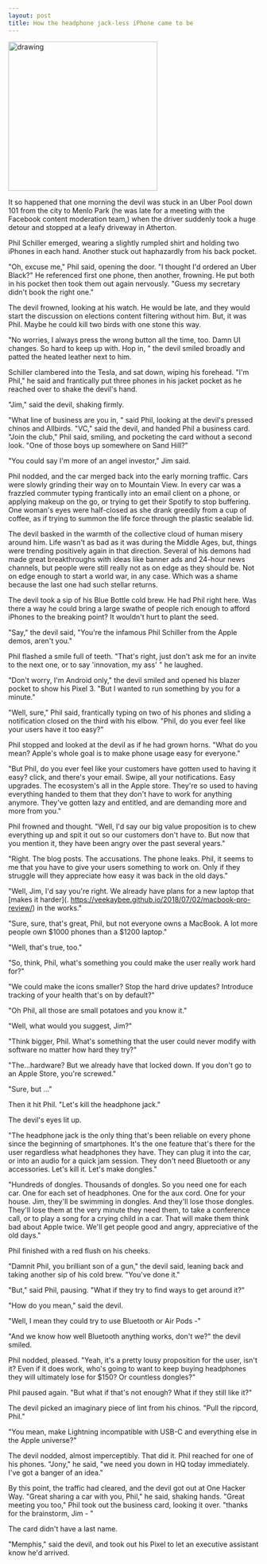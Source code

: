 ```yaml
---
layout: post
title: How the headphone jack-less iPhone came to be
---
```


<meta name="twitter:card" content="summary">
<meta name="twitter:site" content="@vboykis">
<meta name="twitter:creator" content="@vboykis">
<meta name="twitter:title" content="How the iPhone lost its jack">
<meta name="twitter:description" content="An oral history of the New Apple.">
<meta name="twitter:image" content="https://raw.githubusercontent.com/veekaybee/veekaybee.github.io/master/images/dongle.jpg">


<img src="https://raw.githubusercontent.com/veekaybee/veekaybee.github.io/master/images/dongle.jpg" alt="drawing" width="300px"/>

It so happened that one morning the devil was stuck in an Uber Pool down 101 from the city to Menlo Park (he was late for a meeting with the Facebook content moderation team,) when the driver suddenly took a huge detour and stopped at a leafy driveway in Atherton. 

Phil Schiller emerged, wearing a slightly rumpled shirt and holding two iPhones in each hand. Another stuck out haphazardly from his back pocket. 

"Oh, excuse me," Phil said, opening the door. "I thought I'd ordered an Uber Black?" He referenced first one phone, then another, frowning. He put both in his pocket then took them out again nervously. "Guess my secretary didn't book the right one."

The devil frowned, looking at his watch. He would be late, and they would start the discussion on elections content filtering without him. But, it was Phil. Maybe he could kill two birds with one stone this way. 

"No worries, I always press the wrong button all the time, too. Damn UI changes. So hard to keep up with. Hop in, " the devil smiled broadly and patted the heated leather next to him. 

Schiller clambered into the Tesla, and sat down, wiping his forehead. "I'm Phil," he said and frantically put three phones in his jacket pocket as he reached over to shake the devil's hand. 

"Jim," said the devil, shaking firmly.  

"What line of business are you in, " said Phil, looking at the devil's pressed chinos and Allbirds. "VC," said the devil, and handed Phil a business card. "Join the club," Phil said, smiling, and pocketing the card without a second look. "One of those boys up somewhere on Sand Hill?"

"You could say I'm more of an angel investor," Jim said. 

Phil nodded, and the car merged back into the early morning traffic. Cars were slowly grinding their way on to Mountain View. In every car was a frazzled commuter typing frantically into an email client on a phone, or applying makeup on the go, or trying to get their Spotify to stop buffering. One woman's eyes were half-closed as she drank greedily from a cup of coffee, as if trying to summon the life force through the plastic sealable lid.  

The devil basked in the warmth of the collective cloud of human misery around him. Life wasn't as bad as it was during the Middle Ages, but, things were trending positively again in that direction. Several of his demons had made great breakthroughs with ideas like banner ads and 24-hour news channels, but people were still really not as on edge as they should be. Not on edge enough to start a world war, in any case. Which was a shame because the last one had such stellar returns.

The devil took a sip of his Blue Bottle cold brew. He had Phil right here. Was there a way he could bring a large swathe of people rich enough to afford iPhones to the breaking point? It wouldn't hurt to plant the seed. 

"Say," the devil said, "You're the infamous Phil Schiller from the Apple demos, aren't you."

Phil flashed a smile full of teeth. "That's right, just don't ask me for an invite to the next one, or to say 'innovation, my ass' " he laughed. 

"Don't worry, I'm Android only," the devil smiled and opened his blazer pocket to show his Pixel 3. "But I wanted to run something by you for a minute."

"Well, sure," Phil said, frantically typing on two of his phones and sliding a notification closed on the third with his elbow. "Phil, do you ever feel like your users have it too easy?"

Phil stopped and looked at the devil as if he had grown horns. "What do you mean? Apple's whole goal is to make phone usage easy for everyone."

"But Phil, do you ever feel like your customers have gotten used to having it easy? click, and there's your email. Swipe, all your notifications. Easy upgrades. The ecosystem's all in the Apple store. They're so used to having everything handed to them that they don't have to work for anything anymore. They've gotten lazy and entitled, and are demanding more and more from you."

Phil frowned and thought. "Well, I'd say our big value proposition is to chew everything up and spit it out so our customers don't have to. But now that you mention it, they have been angry over the past several years."

"Right. The blog posts. The accusations. The phone leaks. Phil, it seems to me that you have to give your users something to work on. Only if they struggle will they appreciate how easy it was back in the old days."

"Well, Jim, I'd say you're right. We already have plans for a new laptop that [makes it harder](. https://veekaybee.github.io/2018/07/02/macbook-pro-review/) in the works."

"Sure, sure, that's great, Phil, but not everyone owns a MacBook. A lot more people own $1000 phones than a $1200 laptop."

"Well, that's true, too."

"So, think, Phil, what's something you could make the user really work hard for?"

"We could make the icons smaller? Stop the hard drive updates? Introduce tracking of your health that's on by default?"

"Oh Phil, all those are small potatoes and you know it."

"Well, what would you suggest, Jim?"

"Think bigger, Phil. What's something that the user could never modify with software no matter how hard they try?"

"The...hardware? But we already have that locked down. If you don't go to an Apple Store, you're screwed."

"Sure, but ..."

Then it hit Phil. "Let's kill the headphone jack."

The devil's eyes lit up. 

"The headphone jack is the only thing that's been reliable on every phone since the beginning of smartphones. It's the one feature that's there for the user regardless what headphones they have. They can plug it into the car, or into an audio for a quick jam session. They don't need Bluetooth or any accessories. Let's kill it. Let's make dongles."

"Hundreds of dongles. Thousands of dongles. So you need one for each car. One for each set of headphones. One for the aux cord. One for your house. Jim, they'll be swimming in dongles. And they'll lose those dongles. They'll lose them at the very minute they need them, to take a conference call, or to play a song for a crying child in a car. That will make them think bad about Apple twice. We'll get people good and angry, appreciative of the old days."  

Phil finished with a red flush on his cheeks. 

"Damnit Phil, you brilliant son of a gun," the devil said, leaning back and taking another sip of his cold brew. "You've done it."

"But," said Phil, pausing. "What if they try to find ways to get around it?"

"How do you mean," said the devil.

"Well, I mean they could try to use Bluetooth or Air Pods -"

"And we know how well Bluetooth anything works, don't we?" the devil smiled. 

Phil nodded, pleased. "Yeah, it's a pretty lousy proposition for the user, isn't it? Even if it does work, who's going to want to keep buying headphones they will ultimately lose for $150? Or countless dongles?" 

Phil paused again. "But what if that's not enough? What if they still like it?"

The devil picked an imaginary piece of lint from his chinos. "Pull the ripcord, Phil."

"You mean, make Lightning incompatible with USB-C and everything else in the Apple universe?"

The devil nodded, almost imperceptibly. That did it. Phil reached for one of his phones. "Jony," he said, "we need you down in HQ today immediately. I've got a banger of an idea."

By this point, the traffic had cleared, and the devil got out at One Hacker Way. "Great sharing a car with you, Phil," he said, shaking hands. "Great meeting you too," Phil took out the business card, looking it over. "thanks for the brainstorm, Jim - " 

The card didn't have a last name. 

"Memphis," said the devil, and took out his Pixel to let an executive assistant know he'd arrived. 




